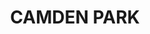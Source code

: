 ---
lastmod: '2025-04-06T06:05:20+00:00'
latitude: -34.042913
layout: suburb
longitude: 150.525292
postcode: '2570'
state: NSW
title: CAMDEN PARK
url: /nsw/camden-park/
---